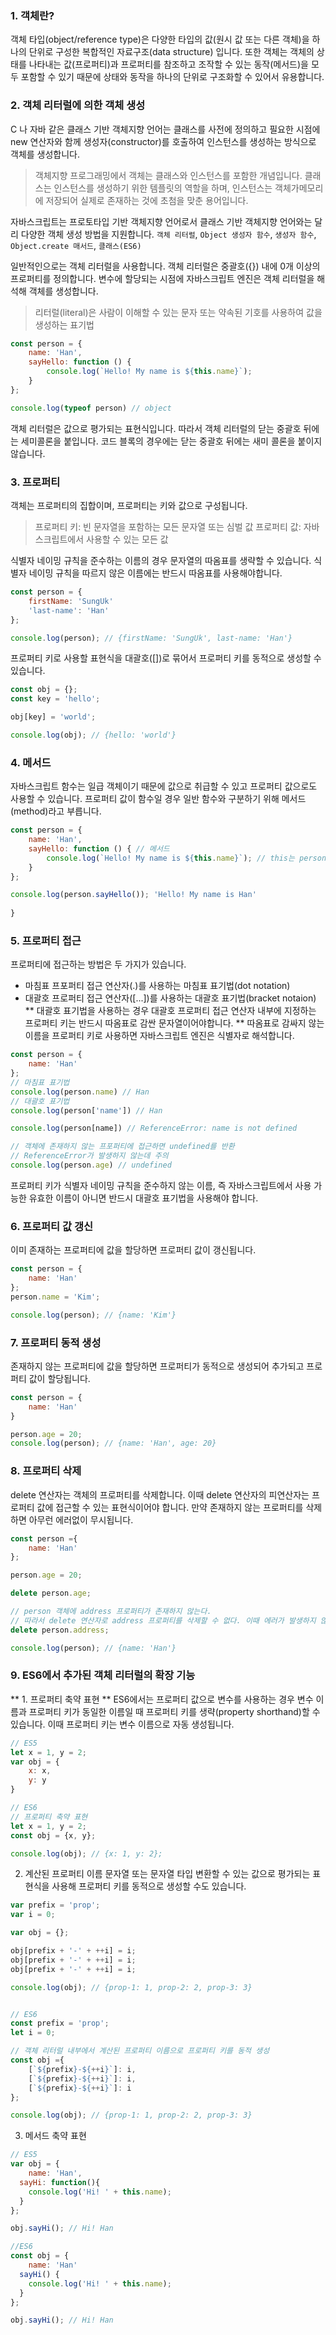 ### 1. 객체란?
객체 타입(object/reference type)은 다양한 타입의 값(원시 값 또는 다른 객체)을 하나의 단위로 구성한 복합적인 자료구조(data structure) 입니다. 
또한 객체는 객체의 상태를 나타내는 값(프로퍼티)과 프로퍼티를 참조하고 조작할 수 있는 동작(메서드)을 모두 포함할 수 있기 때문에 상태와 동작을 하나의 단위로 구조화할 수 있어서 유용합니다.

### 2. 객체 리터럴에 의한 객체 생성
C 나 자바 같은 클래스 기반 객체지향 언어는 클래스를 사전에 정의하고 필요한 시점에 new 연산자와 함께 생성자(constructor)를 호출하여 인스턴스를 생성하는 방식으로 객체를 생성합니다.

> 객체지향 프로그래밍에서 객체는 클래스와 인스턴스를 포함한 개념입니다. 클래스는 인스턴스를 생성하기 위한 템플릿의 역할을 하며, 인스턴스는 객체가메모리에 저장되어 실제로 존재하는 것에 초첨을 맞춘 용어입니다.

자바스크립트는 프로토타입 기반 객체지향 언어로서 클래스 기반 객체지향 언어와는 달리 다양한 객체 생성 방법을 지원합니다.
`객체 리터럴`, `Object 생성자 함수`, `생성자 함수`, `Object.create 매서드`, `클래스(ES6)`

일반적인으로는 객체 리터럴을 사용합니다. 
객체 리터럴은 중괄호({}) 내에 0개 이상의 프로퍼티를 정의합니다. 변수에 할당되는 시점에 자바스크립트 엔진은 객체 리터럴을 해석해 객체를 생성합니다.
>리터럴(literal)은 사람이 이해할 수 있는 문자 또는 약속된 기호를 사용하여 값을 생성하는 표기법

```javascript
const person = {
	name: 'Han',
  	sayHello: function () {
    	console.log(`Hello! My name is ${this.name}`);
    }
};

console.log(typeof person) // object
```
객체 리터럴은 값으로 평가되는 표현식입니다. 따라서 객체 리터럴의 닫는 중괄호 뒤에는 세미콜론을 붙입니다. 코드 블록의 경우에는 닫는 중괄호 뒤에는 새미 콜론을 붙이지 않습니다.

### 3. 프로퍼티
객체는 프로퍼티의 집합이며, 프로퍼티는 키와 값으로 구성됩니다.
>프로퍼티 키: 빈 문자열을 포함하는 모든 문자열 또는 심벌 값
프로퍼티 값: 자바스크립트에서 사용할 수 있는 모든 값

식별자 네이밍 규칙을 준수하는 이름의 경우 문자열의 따옴표를 생략할 수 있습니다. 식별자 네이밍 규칙을 따르지 않은 이름에는 반드시 따옴표를 사용해야합니다.

```javascript
const person = {
	firstName: 'SungUk' 
    'last-name': 'Han'
};

console.log(person); // {firstName: 'SungUk', last-name: 'Han'}
```
프로퍼티 키로 사용할 표현식을 대괄호([])로 묶어서 프로퍼티 키를 동적으로 생성할 수 있습니다.
```javascript
const obj = {};
const key = 'hello';

obj[key] = 'world';

console.log(obj); // {hello: 'world'}
```

### 4. 메서드
자바스크립트 함수는 일급 객체이기 때문에 값으로 취급할 수 있고 프로퍼티 값으로도 사용할 수 있습니다.
프로퍼티 값이 함수일 경우 일반 함수와 구분하기 위해 메서드(method)라고 부릅니다.

```javascript
const person = {
	name: 'Han',
  	sayHello: function () { // 메서드
    	console.log(`Hello! My name is ${this.name}`); // this는 person을 가리킨다.
    }
};

console.log(person.sayHello()); 'Hello! My name is Han'
	
}
```
### 5. 프로퍼티 접근
프로퍼티에 접근하는 방법은 두 가지가 있습니다.
- 마침표 프포퍼티 접근 연산자(.)를 사용하는 마침표 표기법(dot notation)
- 대괄호 프로퍼티 접근 연산자([...])를 사용하는 대괄호 표기법(bracket notaion)
** 대괄호 표기법을 사용하는 경우 대괄호 프로퍼티 접근 연산자 내부에 지정하는 프로퍼티 키는 반드시 따옴표로 감싼 문자열이어야합니다. **
따옴표로 감싸지 않는 이름을 프로퍼티 키로 사용하면 자바스크립트 엔진은 식별자로 해석합니다.

```javascript
const person = {
	name: 'Han'
};
// 마침표 표기법
console.log(person.name) // Han
// 대괄호 표기법
console.log(person['name']) // Han

console.log(person[name]) // ReferenceError: name is not defined

// 객체에 존재하지 않는 프포퍼티에 접근하면 undefined를 반환
// ReferenceError가 발생하지 않는데 주의
console.log(person.age) // undefined
```
프로퍼티 키가 식별자 네이밍 규칙을 준수하지 않는 이름, 즉 자바스크립트에서 사용 가능한 유효한 이름이 아니면 반드시 대괄호 표기법을 사용해야 합니다. 

### 6. 프로퍼티 값 갱신
이미 존재하는 프로퍼티에 값을 할당하면 프로퍼티 값이 갱신됩니다.
```javascript
const person = {
	name: 'Han'
};
person.name = 'Kim';

console.log(person); // {name: 'Kim'}
```
### 7. 프로퍼티 동적 생성
존재하지 않는 프로퍼티에 값을 할당하면 프로퍼티가 동적으로 생성되어 추가되고 프로퍼티 값이 할당됩니다.
```javascript
const person = {
	name: 'Han'
}

person.age = 20;
console.log(person); // {name: 'Han', age: 20}
```

### 8. 프로퍼티 삭제
delete 연산자는 객체의 프로퍼티를 삭제합니다. 이때 delete 연산자의 피연산자는 프로퍼티 값에 접근할 수 있는 표현식이어야 합니다. 만약 존재하지 않는 프로퍼티를 삭제하면 아무런 에러없이 무시됩니다.

```javascript
const person ={
	name: 'Han'
};

person.age = 20;

delete person.age;

// person 객체에 address 프로퍼티가 존재하지 않는다.
// 따라서 delete 연산자로 address 프로퍼티를 삭제할 수 없다. 이때 에러가 발생하지 않는다.
delete person.address;

console.log(person); // {name: 'Han'}
```

### 9. ES6에서 추가된 객체 리터럴의 확장 기능
** 1. 프로퍼티 축약 표현 **
ES6에서는 프로퍼티 값으로 변수를 사용하는 경우
변수 이름과 프로퍼티 키가 동일한 이름일 때 프로퍼티 키를 생략(property shorthand)할 수 있습니다. 이때 프로퍼티 키는 변수 이름으로 자동 생성됩니다.

```javascript
// ES5
let x = 1, y = 2;
var obj = {
	x: x,
  	y: y
}

// ES6
// 프로퍼티 축약 표현
let x = 1, y = 2;
const obj = {x, y};

console.log(obj); // {x: 1, y: 2};
```
2. 계산된 프로퍼티 이름
문자열 또는 문자열 타입 변환할 수 있는 값으로 평가되는 표현식을 사용해 프로퍼티 키를 동적으로 생성할 수도 있습니다.
```javascript
var prefix = 'prop';
var i = 0;

var obj = {};

obj[prefix + '-' + ++i] = i;
obj[prefix + '-' + ++i] = i;
obj[prefix + '-' + ++i] = i;

console.log(obj); // {prop-1: 1, prop-2: 2, prop-3: 3}


// ES6
const prefix = 'prop';
let i = 0;

// 객체 리터럴 내부에서 계산된 프로퍼티 이름으로 프로퍼티 키를 동적 생성
const obj ={
	[`${prefix}-${++i}`]: i,
  	[`${prefix}-${++i}`]: i,
  	[`${prefix}-${++i}`]: i
};

console.log(obj); // {prop-1: 1, prop-2: 2, prop-3: 3}
```

3. 메서드 축약 표현
```javascript
// ES5
var obj = {
	name: 'Han',
  sayHi: function(){
  	console.log('Hi! ' + this.name);
  }
};

obj.sayHi(); // Hi! Han

//ES6
const obj = {
	name: 'Han'
  sayHi() {
  	console.log('Hi! ' + this.name);
  }
};

obj.sayHi(); // Hi! Han
```
